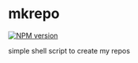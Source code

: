 # mkrepo
[![NPM version][npm-image]][npm-url]

simple shell script to create my repos

[npm-image]: https://img.shields.io/npm/v/mkrepo.svg?style=flat-square
[npm-url]: https://npmjs.org/package/mkrepo
